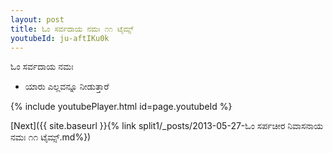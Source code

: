 ```yaml
---
layout: post
title: ಓಂ ಸರ್ವದಾಯ ನಮಃ ೧೧ ಟೈಮ್ಸ್
youtubeId: ju-aftIKu0k
---
```

 
 
 ಓಂ ಸರ್ವದಾಯ ನಮಃ  
 
 -  ಯಾರು ಎಲ್ಲವನ್ನೂ ನೀಡುತ್ತಾರೆ 
 
  
 
  
 
 
 
 
 
 


{% include youtubePlayer.html id=page.youtubeId %}
 
[Next]({{ site.baseurl }}{% link  split1/_posts/2013-05-27-ಓಂ ಸರ್ಪಚೀರ ನಿವಾಸನಾಯ ನಮಃ ೧೧ ಟೈಮ್ಸ್.md%})
 
